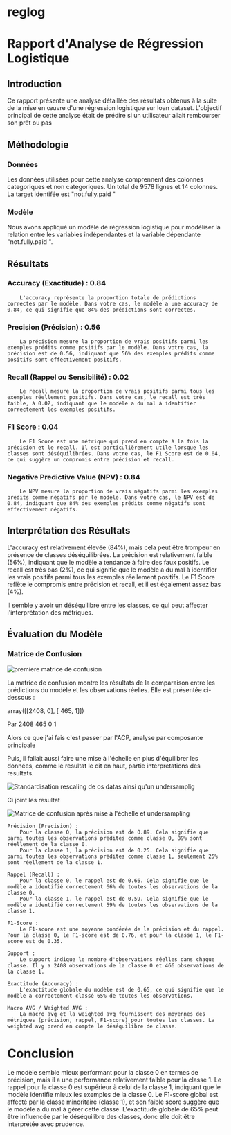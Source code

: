 # reglog

# Rapport d'Analyse de Régression Logistique
## Introduction

Ce rapport présente une analyse détaillée des résultats obtenus à la suite de la mise en œuvre d'une régression logistique sur loan dataset. L'objectif principal de cette analyse était de prédire si un utilisateur allait rembourser son prêt ou pas

## Méthodologie

### Données

Les données utilisées pour cette analyse comprennent des colonnes categoriques et non categoriques. Un total de 9578 lignes et 14 colonnes. La target identifée est "not.fully.paid "
### Modèle

Nous avons appliqué un modèle de régression logistique pour modéliser la relation entre les variables indépendantes et la variable dépendante "not.fully.paid ".

## Résultats

### Accuracy (Exactitude) : 0.84
        L'accuracy représente la proportion totale de prédictions correctes par le modèle. Dans votre cas, le modèle a une accuracy de 0.84, ce qui signifie que 84% des prédictions sont correctes.

### Precision (Précision) : 0.56
        La précision mesure la proportion de vrais positifs parmi les exemples prédits comme positifs par le modèle. Dans votre cas, la précision est de 0.56, indiquant que 56% des exemples prédits comme positifs sont effectivement positifs.

### Recall (Rappel ou Sensibilité) : 0.02
        Le recall mesure la proportion de vrais positifs parmi tous les exemples réellement positifs. Dans votre cas, le recall est très faible, à 0.02, indiquant que le modèle a du mal à identifier correctement les exemples positifs.

### F1 Score : 0.04
        Le F1 Score est une métrique qui prend en compte à la fois la précision et le recall. Il est particulièrement utile lorsque les classes sont déséquilibrées. Dans votre cas, le F1 Score est de 0.04, ce qui suggère un compromis entre précision et recall.

### Negative Predictive Value (NPV) : 0.84
        Le NPV mesure la proportion de vrais négatifs parmi les exemples prédits comme négatifs par le modèle. Dans votre cas, le NPV est de 0.84, indiquant que 84% des exemples prédits comme négatifs sont effectivement négatifs.   

## Interprétation des Résultats

 L'accuracy est relativement élevée (84%), mais cela peut être trompeur en présence de classes déséquilibrées.
    La précision est relativement faible (56%), indiquant que le modèle a tendance à faire des faux positifs.
    Le recall est très bas (2%), ce qui signifie que le modèle a du mal à identifier les vrais positifs parmi tous les exemples réellement positifs.
    Le F1 Score reflète le compromis entre précision et recall, et il est également assez bas (4%).

Il semble y avoir un déséquilibre entre les classes, ce qui peut affecter l'interprétation des métriques. 

## Évaluation du Modèle
### Matrice de Confusion

![premiere matrice de confusion](image.png)



La matrice de confusion montre les résultats de la comparaison entre les prédictions du modèle et les observations réelles. Elle est présentée ci-dessous :

array([[2408,    0],
       [ 465,    1]])

Par 2408 
    465
    0
    1

Alors ce que j'ai fais c'est passer par l'ACP, analyse par composante principale 

Puis, il fallait aussi faire une mise à l'échelle en plus d'équilibrer les données, comme le resultat le dit en haut, partie interpretations des resultats. 

![Standardisation rescaling de os datas ainsi qu'un undersamplig](image-1.png)

Ci joint les resultat


![Matrice de confusion après mise à l'échelle et undersampling](image-2.png)

    Précision (Precision) :
        Pour la classe 0, la précision est de 0.89. Cela signifie que parmi toutes les observations prédites comme classe 0, 89% sont réellement de la classe 0.
        Pour la classe 1, la précision est de 0.25. Cela signifie que parmi toutes les observations prédites comme classe 1, seulement 25% sont réellement de la classe 1.

    Rappel (Recall) :
        Pour la classe 0, le rappel est de 0.66. Cela signifie que le modèle a identifié correctement 66% de toutes les observations de la classe 0.
        Pour la classe 1, le rappel est de 0.59. Cela signifie que le modèle a identifié correctement 59% de toutes les observations de la classe 1.

    F1-Score :
        Le F1-score est une moyenne pondérée de la précision et du rappel. Pour la classe 0, le F1-score est de 0.76, et pour la classe 1, le F1-score est de 0.35.

    Support :
        Le support indique le nombre d'observations réelles dans chaque classe. Il y a 2408 observations de la classe 0 et 466 observations de la classe 1.

    Exactitude (Accuracy) :
        L'exactitude globale du modèle est de 0.65, ce qui signifie que le modèle a correctement classé 65% de toutes les observations.

    Macro AVG / Weighted AVG :
        La macro avg et la weighted avg fournissent des moyennes des métriques (précision, rappel, F1-score) pour toutes les classes. La weighted avg prend en compte le déséquilibre de classe.




# Conclusion

 Le modèle semble mieux performant pour la classe 0 en termes de précision, mais il a une performance relativement faible pour la classe 1.
    Le rappel pour la classe 0 est supérieur à celui de la classe 1, indiquant que le modèle identifie mieux les exemples de la classe 0.
    Le F1-score global est affecté par la classe minoritaire (classe 1), et son faible score suggère que le modèle a du mal à gérer cette classe.
    L'exactitude globale de 65% peut être influencée par le déséquilibre des classes, donc elle doit être interprétée avec prudence.
